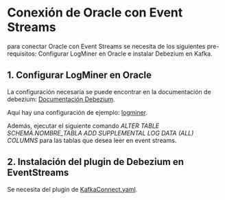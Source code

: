 # Conexión de Oracle con Event Streams 
para conectar Oracle con Event Streams se necesita de los siguientes pre-requisitos: Configurar LogMiner en Oracle e instalar Debezium en Kafka. 
## 1. Configurar LogMiner en Oracle 
La configuración necesaria se puede encontrar en la documentación de debezium: [Documentación Debezium](https://debezium.io/documentation/reference/stable/connectors/oracle.html#setting-up-oracle).

Aquí hay una configuración de ejemplo: [logminer](logMiner.sql).

Además, ejecutar el siguiente comando *ALTER TABLE SCHEMA.NOMBRE_TABLA ADD SUPPLEMENTAL LOG DATA (ALL) COLUMNS* para las tablas que desea leer en event streams.

## 2. Instalación del plugin de Debezium en EventStreams
Se necesita del plugin de 
[KafkaConnect.yaml](logMiner.sql).
